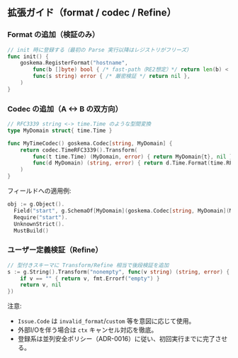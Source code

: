 ## 拡張ガイド（format / codec / Refine）

### Format の追加（検証のみ）
```go
// init 時に登録する（最初の Parse 実行以降はレジストリがフリーズ）
func init() {
    goskema.RegisterFormat("hostname",
        func(b []byte) bool { /* fast-path（RE2想定）*/ return len(b) < 256 },
        func(s string) error { /* 厳密検証 */ return nil },
    )
}
```

### Codec の追加（A <-> B の双方向）
```go
// RFC3339 string <-> time.Time のような型間変換
type MyDomain struct{ time.Time }

func MyTimeCodec() goskema.Codec[string, MyDomain] {
    return codec.TimeRFC3339().Transform(
        func(t time.Time) (MyDomain, error) { return MyDomain{t}, nil },
        func(d MyDomain) (string, error) { return d.Time.Format(time.RFC3339Nano), nil },
    )
}
```

フィールドへの適用例:
```go
obj := g.Object().
  Field("start", g.SchemaOf[MyDomain](goskema.Codec[string, MyDomain](MyTimeCodec()))).
  Require("start").
  UnknownStrict().
  MustBuild()
```

### ユーザー定義検証（Refine）
```go
// 型付きスキーマに Transform/Refine 相当で後段検証を追加
s := g.String().Transform("nonempty", func(v string) (string, error) {
    if v == "" { return v, fmt.Errorf("empty") }
    return v, nil
})
```

注意:
- `Issue.Code` は `invalid_format`/`custom` 等を意図に応じて使用。
- 外部I/Oを伴う場合は `ctx` キャンセル対応を徹底。
- 登録系は並列安全ポリシー（ADR-0016）に従い、初回実行までに完了させる。


